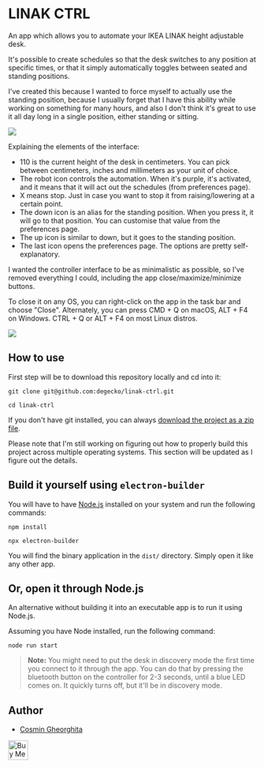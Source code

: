 # LINAK CTRL

An app which allows you to automate your IKEA LINAK height adjustable desk.

It's possible to create schedules so that the desk switches to any position at specific times, or that it simply automatically toggles between seated and standing positions.

I've created this because I wanted to force myself to actually use the standing position, because I usually forget that I have this ability while working on something for many hours, and also I don't think it's great to use it all day long in a single position, either standing or sitting.

![](https://i.imgur.com/JteX1FU.png)

Explaining the elements of the interface:

- 110 is the current height of the desk in centimeters. You can pick between centimeters, inches and millimeters as your unit of choice.
- The robot icon controls the automation. When it's purple, it's activated, and it means that it will act out the schedules (from preferences page).
- X means stop. Just in case you want to stop it from raising/lowering at a certain point.
- The down icon is an alias for the standing position. When you press it, it will go to that position. You can customise that value from the preferences page.
- The up icon is similar to down, but it goes to the standing position.
- The last icon opens the preferences page. The options are pretty self-explanatory.

I wanted the controller interface to be as minimalistic as possible, so I've removed everything I could, including the app close/maximize/minimize buttons.

To close it on any OS, you can right-click on the app in the task bar and choose "Close". Alternately, you can press CMD + Q on macOS, ALT + F4 on Windows. CTRL + Q or ALT + F4 on most Linux distros.

![](https://i.imgur.com/gUgmSII.png)

## How to use

First step will be to download this repository locally and cd into it:

```
git clone git@github.com:degecko/linak-ctrl.git

cd linak-ctrl
```

If you don't have git installed, you can always [download the project as a zip file](https://github.com/degecko/linak-ctrl/archive/refs/heads/main.zip).

Please note that I'm still working on figuring out how to properly build this project across multiple operating systems. This section will be updated as I figure out the details.

## Build it yourself using `electron-builder`

You will have to have [Node.js](https://nodejs.org/en/) installed on your system and run the following commands:

```
npm install

npx electron-builder
```

You will find the binary application in the `dist/` directory. Simply open it like any other app.

## Or, open it through Node.js

An alternative without building it into an executable app is to run it using Node.js.

Assuming you have Node installed, run the following command:

```
node run start
```

> **Note:** You might need to put the desk in discovery mode the first time you connect to it through the app. You can do that by pressing the bluetooth button on the controller for 2-3 seconds, until a blue LED comes on. It quickly turns off, but it'll be in discovery mode.

## Author

- [Cosmin Gheorghita](https://gecko.dev)

<a href="https://www.buymeacoffee.com/degecko" target="_blank"><img src="https://cdn.buymeacoffee.com/buttons/v2/arial-yellow.png" alt="Buy Me A Coffee" style="height: 40px !important;" target="_blank"></a>

